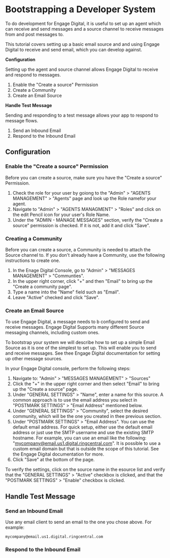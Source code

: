 # Bootstrapping a Developer System

To do development for Engage Digital, it is useful to set up an agent which can receive and send messages and a source channel to receive messages from and post messages to.

This tutorial covers setting up a basic email source and and using Engage Digital to receive and send email, which you can develop against.

**Configuration**

Setting up the agent and source channel allows Engage Digital to receive and respond to messages.

1. Enable the "Create a source" Permission
1. Create a Community
1. Create an Email Source

**Handle Test Message**

Sending and responding to a test message allows your app to respond to message flows.

1. Send an Inbound Email
1. Respond to the Inbound Email

## Configuration

### Enable the "Create a source" Permission

Before you can create a source, make sure you have the "Create a source" Permission.

1. Check the role for your user by goiong to the "Admin" > "AGENTS MANAGEMENT" > "Agents" page and look up the Role namefor your agent.
1. Navigate to "Admin" > "AGENTS MANAGMENT" > "Roles" and click on the edit Pencil icon for your user's Role Name.
1. Under the "ADMIN - MANAGE MESSAGES" section, verify the "Create a source" permission is checked. If it is not, add it and click "Save".

### Creating a Community

Before you can create a source, a Community is needed to attach the Source channel to. If you don't already have a Community, use the following instructions to create one.

1. In the Enage Digital Console, go to "Admin" > "MESSAGES MANAGEMENT" > "Communties".
1. In the upper right corner, click "+" and then "Email" to bring up the "Create a community page".
1. Type a name into the "Name" field such as "Email".
1. Leave "Active" checked and click "Save".

### Create an Email Source

To use Engage Digital, a message needs to b configured to send and receive messages. Engage Digital Supports many different Source messaging channels, including custom ones.

To bootstrap your system we will describe how to set up a simple Email Source as it is one of the simplest to set up. This will enable you to send and receive messages. See thee Engage Digital documentation for setting up other message sources.

In your Engage Digital console, perform the following steps:

1. Navigate to: "Admin" > "MESSAGES MANAGEMENT" > "Sources"
1. Click the "+" in the upper right corner and then select "Email" to bring up the "Create a source" page.
1. Under "GENERAL SETTINGS" > "Name", enter a name for this source. A common approach is to use the email address you select in "POSTMARK SETTINGS" > "Email Address" mentioned below.
1. Under "GENERAL SETTINGS" > "Community", select the desired community, which will be the one you created in thee previous section.
1. Under "POSTMARK SETTINGS" > "Email Address". You can use the default email address. For quick setup, either use the default email address or just use the SMTP username and use the existing SMTP hostname. For example, you can use an email like the following: "mycompany@email.us1.digital.ringcentral.com". It is possible to use a custom email domain but that is outside the scope of this tutorial. See the Engage Digital documentation for more.
1. Click "Save" at the bottom of the page.

To verify the settings, click on the source name in the esource list and verify that the "GENERAL SETTINGS" > "Active" checkbox is clicked, and that the "POSTMARK SETTINGS" > "Enable" checkbox is clicked.

## Handle Test Message

### Send an Inbound Email

Use any email client to send an email to the one you chose above. For example:

`mycompany@email.us1.digital.ringcentral.com`

### Respond to the Inbound Email


